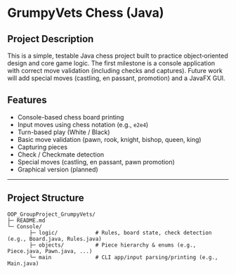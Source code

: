 # GrumpyVets Chess (Java)
## Project Description

This is a simple, testable Java chess project built to practice object‑oriented design and core game logic. The first milestone is a console application with correct move validation (including checks and captures). Future work will add special moves (castling, en passant, promotion) and a JavaFX GUI.
## Features

* Console-based chess board printing
* Input moves using chess notation (e.g., `e2e4`)
* Turn-based play (White / Black)
* Basic move validation (pawn, rook, knight, bishop, queen, king)
* Capturing pieces
* Check / Checkmate detection
* Special moves (castling, en passant, pawn promotion)
* Graphical version (planned)

---

## Project Structure

```
OOP_GroupProject_GrumpyVets/
├─ README.md
└─ Console/
       ├─ logic/            # Rules, board state, check detection (e.g., Board.java, Rules.java)
       ├─ objects/          # Piece hierarchy & enums (e.g., Piece.java, Pawn.java, ...)
       └─ main              # CLI app/input parsing/printing (e.g., Main.java)
      
```
